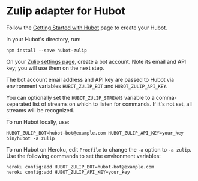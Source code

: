 # Zulip adapter for Hubot

Follow the [Getting Started with Hubot](https://github.com/github/hubot/blob/master/docs/README.md) page to create your Hubot.

In your Hubot's directory, run:

	npm install --save hubot-zulip

On your [Zulip settings page](https://zulip.com/#settings), create a bot account. Note its email and API key; you will use them on the next step.

The bot account email address and API key are passed to Hubot via environment variables `HUBOT_ZULIP_BOT` and `HUBOT_ZULIP_API_KEY`.

You can optionally set the `HUBOT_ZULIP_STREAMS` variable to a
comma-separated list of streams on which to listen for commands. If it's not
set, all streams will be recognized.

To run Hubot locally, use:

	HUBOT_ZULIP_BOT=hubot-bot@example.com HUBOT_ZULIP_API_KEY=your_key bin/hubot -a zulip

To run Hubot on Heroku, edit `Procfile` to change the `-a` option to `-a zulip`. Use the following commands to set the environment variables:

	heroku config:add HUBOT_ZULIP_BOT=hubot-bot@example.com
	heroku config:add HUBOT_ZULIP_API_KEY=your_key
